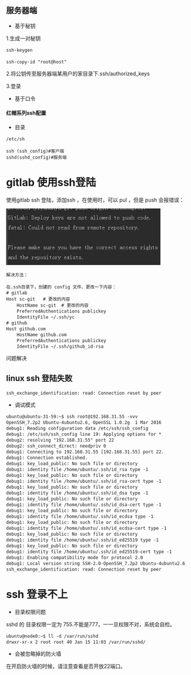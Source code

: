 ## 服务器端

* 基于秘钥

1.生成一对秘钥

```shell
ssh-keygen 

ssh-copy-id "root@host"
```

2.将公钥传至服务器端某用户的家目录下.ssh/authorized\_keys

3.登录

* 基于口令

#### 红帽系列ssh配置

* 目录

```shell
/etc/sh

ssh (ssh_config)#客户端
sshd(sshd_config)#服务端
```

# gitlab 使用ssh登陆

使用gitlab ssh 登陆，添加ssh ，在使用时，可以 pul ，但是 push 会报错误：

![](/assets/ssh-git.png)

```shell
解决方法：

在.ssh目录下，创建的 config 文件，更改一下内容：
# gitlab
Host sc-git   # 更改的内容
    HostName sc-git  # 更改的内容
    PreferredAuthentications publickey
    IdentityFile ~/.ssh/yc
# github
Host github.com
    HostName github.com
    PreferredAuthentications publickey
    IdentityFile ~/.ssh/github_id-rsa
```

问题解决

## linux ssh 登陆失败

```shell
ssh_exchange_identification: read: Connection reset by peer
```

* 调试模式

```shell
ubuntu@ubuntu-31-59:~$ ssh root@192.168.31.55 -vvv
OpenSSH_7.2p2 Ubuntu-4ubuntu2.6, OpenSSL 1.0.2g  1 Mar 2016
debug1: Reading configuration data /etc/ssh/ssh_config
debug1: /etc/ssh/ssh_config line 19: Applying options for *
debug2: resolving "192.168.31.55" port 22
debug2: ssh_connect_direct: needpriv 0
debug1: Connecting to 192.168.31.55 [192.168.31.55] port 22.
debug1: Connection established.
debug1: key_load_public: No such file or directory
debug1: identity file /home/ubuntu/.ssh/id_rsa type -1
debug1: key_load_public: No such file or directory
debug1: identity file /home/ubuntu/.ssh/id_rsa-cert type -1
debug1: key_load_public: No such file or directory
debug1: identity file /home/ubuntu/.ssh/id_dsa type -1
debug1: key_load_public: No such file or directory
debug1: identity file /home/ubuntu/.ssh/id_dsa-cert type -1
debug1: key_load_public: No such file or directory
debug1: identity file /home/ubuntu/.ssh/id_ecdsa type -1
debug1: key_load_public: No such file or directory
debug1: identity file /home/ubuntu/.ssh/id_ecdsa-cert type -1
debug1: key_load_public: No such file or directory
debug1: identity file /home/ubuntu/.ssh/id_ed25519 type -1
debug1: key_load_public: No such file or directory
debug1: identity file /home/ubuntu/.ssh/id_ed25519-cert type -1
debug1: Enabling compatibility mode for protocol 2.0
debug1: Local version string SSH-2.0-OpenSSH_7.2p2 Ubuntu-4ubuntu2.6
ssh_exchange_identification: read: Connection reset by peer
```

#  ssh 登录不上

* 目录权限问题

sshd 的 目录权限一定为 755.不能是777，一一旦权限不对，系统会自检。

```shell
ubuntu@node0:~$ ll -d /var/run/sshd
drwxr-xr-x 2 root root 40 Jan 15 11:03 /var/run/sshd/
```

* 会被忽略掉的防火墙

在开启防火墙的时候，请注意查看是否开放22端口。



